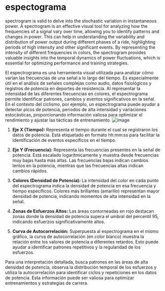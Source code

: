 # espectograma


spectrogram is valid to delve into the stochastic variation in instantaneous power. 
A spectrogram is an effective visual tool for analyzing how the frequencies of a signal vary over 
time, allowing you to identify patterns and changes in power. This can help in understanding the 
variability and distribution of power output during different phases of a ride, highlighting 
periods of high intensity and other significant events. By representing the intensity of different 
frequencies in colors, the spectrogram provides valuable insights into the temporal dynamics of 
power fluctuations, which is essential for optimizing performance and training strategies.


El espectrograma es una herramienta visual utilizada para analizar cómo varían 
las frecuencias de una señal a lo largo del tiempo. Es especialmente útil en el 
análisis de señales complejas como audio, datos fisiológicos y registros de 
potencia en deportes de resistencia. Al representar la intensidad de las 
diferentes frecuencias en colores, el espectrograma permite identificar patrones, 
cambios y eventos significativos en la señal. En el contexto del ciclismo, por 
ejemplo, un espectrograma puede ayudar a detectar picos de potencia, periodos de 
alta intensidad y variaciones estocásticas, proporcionando información valiosa 
para optimizar el rendimiento y ajustar las tácticas de entrenamiento.
![image](https://github.com/enydog/espectograma/assets/47818433/fb84b3b5-f6ed-47ef-bc92-ae789f941603)


1. **Eje X (Tiempo):** Representa el tiempo durante el cual se registraron los datos 
   de potencia. Está etiquetado en formato hh:mm:ss para facilitar la identificación 
   de eventos específicos en el tiempo.

2. **Eje Y (Frecuencia):** Representa las frecuencias presentes en la señal de potencia. 
   Está escalado logarítmicamente y muestra desde frecuencias muy bajas hasta más altas. 
   Las frecuencias bajas indican cambios lentos en la potencia, mientras que las 
   frecuencias altas indican cambios rápidos.

3. **Colores (Densidad de Potencia):** La intensidad del color en cada punto del espectrograma 
   indica la densidad de potencia en esa frecuencia y tiempo específicos. Colores más brillantes 
   (amarillo) representan mayor densidad de potencia, indicando momentos de alta intensidad en 
   la señal.

4. **Zonas de Esfuerzos Altos:** Las áreas contorneadas en rojo destacan zonas donde la densidad 
   de potencia supera el umbral del percentil 95, indicando esfuerzos significativamente altos.

5. **Curva de Autocorrelación:** Superpuesta al espectrograma en el mismo gráfico, la curva de 
   autocorrelación (en color blanco) muestra la relación entre los valores de potencia a diferentes 
   retardos. Esto puede ayudar a identificar patrones repetitivos y la regularidad de los esfuerzos.

Para una interpretación detallada, busca patrones en las áreas de alta densidad de potencia, 
observa la distribución temporal de los esfuerzos y utiliza la autocorrelación para identificar 
ciclos y repeticiones en los datos de potencia. Esta información puede ser valiosa para optimizar 
entrenamientos y estrategias de carrera.
